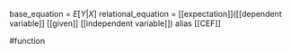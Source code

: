 
base_equation = $E[Y|X]$
relational_equation = [[expectation]]([[dependent variable]] [[given]] [[independent variable]])
alias [[CEF]] 

#function 



